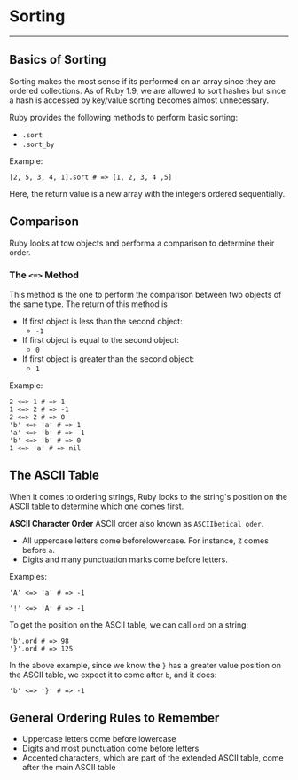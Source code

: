 # Sorting
---
## Basics of Sorting
Sorting makes the most sense if its performed on an array since they are ordered collections.
As of Ruby 1.9,  we are allowed to sort hashes but since a hash is accessed by key/value sorting becomes almost unnecessary.

Ruby provides the following methods to perform basic sorting:
- `.sort`
- `.sort_by`

Example:
```
[2, 5, 3, 4, 1].sort # => [1, 2, 3, 4 ,5]
```
Here, the return value is a new array with the integers ordered sequentially.


## Comparison
Ruby looks at tow objects and performa a comparison to determine their order. 

### The `<=>` Method
This method is the one to perform the comparison between two objects of the same type. The return of this method is 
- If first object is less than the second object:
	- `-1`
- If first object is equal to the second object:
	- `0`
- If first object is greater than the second object:
	- `1`

Example:
```
2 <=> 1 # => 1
1 <=> 2 # => -1
2 <=> 2 # => 0
'b' <=> 'a' # => 1
'a' <=> 'b' # => -1
'b' <=> 'b' # => 0
1 <=> 'a' # => nil
```

## The ASCII Table
When it comes to ordering strings, Ruby looks to the string's position on the ASCII table to determine which one comes first.

**ASCII Character Order**
ASCII order also known as `ASCIIbetical oder`. 
- All uppercase letters come beforelowercase. For instance, `Z` comes before `a`.
- Digits and many punctuation marks come before letters.

Examples:
```
'A' <=> 'a' # => -1
```

```
'!' <=> 'A' # => -1
```

To get the position on the ASCII table, we can call `ord` on a string:

```
'b'.ord # => 98
'}'.ord # => 125
```

In the above example, since we know the `}` has a greater value position on the ASCII table, we expect it to come after `b`, and it does:

```
'b' <=> '}' # => -1
```

## General Ordering Rules to Remember
- Uppercase letters come before lowercase
- Digits and most punctuation come before letters
- Accented characters, which are part of the extended ASCII table, come after the main ASCII table